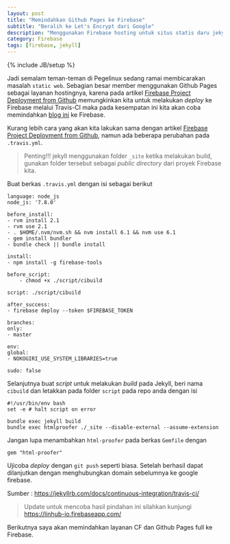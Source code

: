 ```yaml
---
layout: post
title: "Memindahkan Github Pages ke Firebase"
subtitle: "Beralih ke Let's Encrypt dari Google"
description: "Menggunakan Firebase hosting untuk situs statis daru jekyll"
category: Firebase
tags: [firebase, jekyll]
---
```

{% include JB/setup %}

Jadi semalam teman-teman di Pegelinux sedang ramai membicarakan masalah `static web`. Sebagian besar member menggunakan Github Pages sebagai layanan hostingnya, karena pada artikel [Firebase Project Deployment from Github](https://linhub.io/firebase/2017/04/03/firebase-project-deployment-from-github) memungkinkan kita untuk melakukan _deploy_ ke Firebase melalui Travis-CI maka pada kesempatan ini kita akan coba memindahkan [blog ini](https://linhub.io) ke Firebase.

<!--more-->
Kurang lebih cara yang akan kita lakukan sama dengan artikel [Firebase Project Deployment from Github](https://linhub.io/firebase/2017/04/03/firebase-project-deployment-from-github), namun ada beberapa perubahan pada `.travis.yml`. 

> Penting!!! jekyll menggunakan folder `_site` ketika melakukan build, gunakan folder tersebut sebagai _public directory_ dari proyek Firebase kita.

Buat berkas `.travis.yml` dengan isi sebagai berikut

    language: node_js
    node_js: '7.8.0'

    before_install:
    - rvm install 2.1
    - rvm use 2.1
    - . $HOME/.nvm/nvm.sh && nvm install 6.1 && nvm use 6.1
    - gem install bundler
    - bundle check || bundle install

    install:
    - npm install -g firebase-tools

    before_script:
        - chmod +x ./script/cibuild

    script: ./script/cibuild

    after_success:
    - firebase deploy --token $FIREBASE_TOKEN

    branches:
    only:
    - master

    env:
    global:
    - NOKOGIRI_USE_SYSTEM_LIBRARIES=true

    sudo: false

Selanjutnya buat _script_ untuk melakukan _build_ pada Jekyll, beri nama `cibuild` dan letakkan pada folder `script` pada repo anda dengan isi

    #!/usr/bin/env bash
    set -e # halt script on error

    bundle exec jekyll build
    bundle exec htmlproofer ./_site --disable-external --assume-extension

Jangan lupa menambahkan `html-proofer` pada berkas `Gemfile` dengan

    gem "html-proofer"

Ujicoba _deploy_ dengan `git push` seperti biasa. Setelah berhasil dapat dilanjutkan dengan menghubungkan domain sebelumnya ke google firebase.


Sumber :
 <https://jekyllrb.com/docs/continuous-integration/travis-ci/>

> Update untuk mencoba hasil pindahan ini silahkan kunjungi <https://linhub-io.firebaseapp.com/>

Berikutnya saya akan memindahkan layanan CF dan Github Pages full ke Firebase.